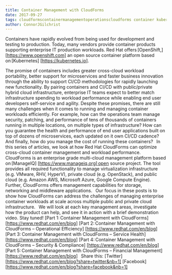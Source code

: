 ```yaml
---
title: Container Management with CloudForms
date: 2017-09-27
tags: cloudformscontainermanagementoperationscloudforms container kubernetes management openshift operations
author: ConnorJGilchrist
---
```


Containers have rapidly evolved from being used for development and testing to production. Today, many vendors provide container products supporting enterprise IT production workloads. Red Hat offers [OpenShift,] [https://www.openshift.com] an open source container platform based on [Kubernetes] [https://kubernetes.io].

The promise of containers includes greater cross-cloud workload portability, better support for microservices and faster business innovation through the ability to support CI/CD methodologies for rapidly launching new functionality. By pairing containers and CI/CD with public/private hybrid cloud infrastructure, enterprise IT teams expect to better match infrastructure spending to workload performance while enabling end user developers self-service and agility.
Despite these promises, there are still many challenges when it comes to running and managing container workloads efficiently. For example, how can the operations team manage security, patching, and performance of tens of thousands of containers running in multiple locations, on multiple types of infrastructure? How can you guarantee the health and performance of end user applications built on top of dozens of microservices, each updated on it own CI/CD cadence? And finally, how do you manage the cost of running these containers?
  
In this series of articles, we look at how Red Hat CloudForms can optimize cross-cloud container management and workload performance. CloudForms is an enterprise grade multi-cloud management platform based on [ManageIQ] [https://www.manageiq.org] open source project. The tool provides all required functionality to manage virtualization infrastructure (e.g. VMware, RHV, HyperV), private cloud (e.g. OpenStack), and public cloud (e.g. Amazon AWS, Microsoft Azure, Google Compute Engine). Further, CloudForms offers management capabilities for storage, networking and middleware applications.
  
Our focus in these posts is to show how CloudForms can address the challenges of managing enterprise container workloads at scale across multiple public and private cloud infrastructure.
  
We will look at each key management areas, investigate how the product can help, and see it in action with a brief demonstration video. Stay tuned!
[Part 1: Container Management with CloudForms] [https://www.redhat.com/en/blog]
[Part 2: Container Management with CloudForms – Operational Efficiency] [https://www.redhat.com/en/blog]
[Part 3: Container Management with CloudForms – Service Health] [https://www.redhat.com/en/blog]
[Part 4: Container Management with CloudForms – Security & Compliance] [https://www.redhat.com/en/blog]
[Part 5: Container Management with CloudForms – Financial Management] [https://www.redhat.com/en/blog]
  
Share this:
[Twitter] [https://www.redhat.com/en/blog?share=twitter&nb=1]
[Facebook] [https://www.redhat.com/en/blog?share=facebook&nb=1]
